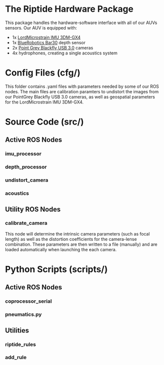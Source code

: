 # The Riptide Hardware Package
This package handles the hardware-software interface with all of our AUVs sensors. Our AUV is equipped with:
* 1x [LordMicrostrain IMU 3DM-GX4](https://www.microstrain.com/inertial/3dm-gx4-25)
* 1x [BlueRobotics Bar30](https://www.bluerobotics.com/store/sensors-sonars-cameras/sensors/bar30-sensor-r1/) depth sensor
* 2x [Point Grey Blackfly USB 3.0](https://www.ptgrey.com/blackfly-13-mp-color-usb3-vision-sony-icx445) cameras
* 4x hydrophones, creating a single acoustics system

# Config Files (cfg/)
This folder contains .yaml files with parameters needed by some of our ROS nodes. The main files are calibration paramters to undistort the images from our PointGrey Blackfly USB 3.0 cameras, as well as geospatial parameters for the LordMicrostrain IMU 3DM-GX4.

# Source Code (src/)
## Active ROS Nodes
### imu_processor
### depth_processor
### undistort_camera
### acoustics
## Utility ROS Nodes
### calibrate_camera
This node will determine the intrinsic camera parameters (such as focal length) as well as the distortion coefficients for the camera-lense combination. These parameters are then written to a file (manually) and are loaded automatically when launching the each camera.

# Python Scripts (scripts/)
## Active ROS Nodes
### coprocessor_serial
### pneumatics.py
## Utilities
### riptide_rules
### add_rule
